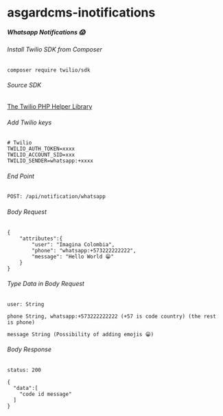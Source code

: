 # asgardcms-inotifications

##### Whatsapp Notifications  😱

###### Install Twilio SDK from Composer

```
composer require twilio/sdk
```

###### Source SDK
[The Twilio PHP Helper Library](https://www.twilio.com/docs/libraries/php)


###### Add Twilio keys
```ssh
# Twilio
TWILIO_AUTH_TOKEN=xxxx
TWILIO_ACCOUNT_SID=xxx
TWILIO_SENDER=whatsapp:+xxxx 
```

###### End Point
```
POST: /api/notification/whatsapp
```

###### Body Request

```ssh
{
	"attributes":{
		"user": "Imagina Colombia",
		"phone": "whatsapp:+573222222222",
		"message": "Hello World 😁"
	}
}
```

###### Type Data in Body Request

```
user: String
```

```
phone String, whatsapp:+573222222222 (+57 is code country) (the rest is phone) 
```

```
message String (Possibility of adding emojis 😁)
```

###### Body Response

```
status: 200
```

```ssh
{
  "data":[
    "code id message"
  ]
}
```
